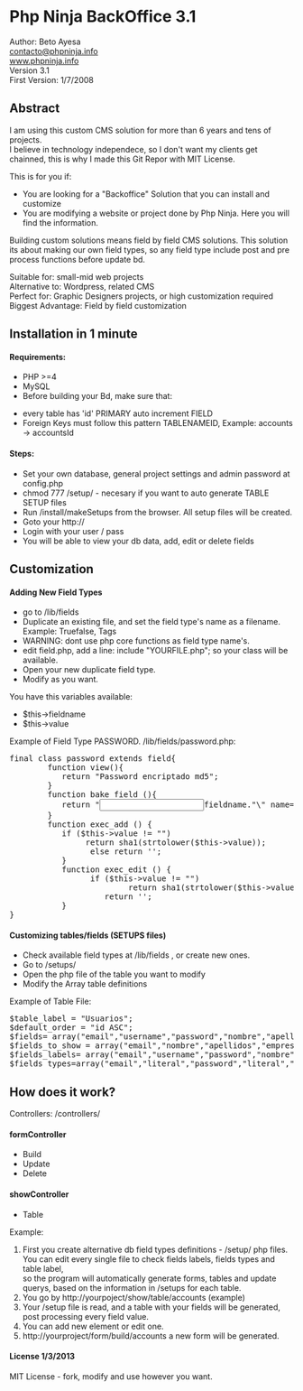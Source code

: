 # Php Ninja BackOffice 3.1


Author: Beto Ayesa  
contacto@phpninja.info  
www.phpninja.info  
Version 3.1  
First Version: 1/7/2008  


Abstract
--------
I am using this custom CMS solution for more than 6 years and tens of projects.  
I believe in technology independece, so I don't want my clients get chainned, this is why I made this Git Repor with MIT License.

This is for you if:
* You are looking for a "Backoffice" Solution that you can install and customize
* You are modifying a website or project done by Php Ninja. Here you will find the information.

Building custom solutions means field by field CMS solutions.
This solution its about making our own field types, so any field type include post and pre process functions before update bd.
  
  Suitable for: small-mid web projects  
  Alternative to: Wordpress, related CMS  
  Perfect for: Graphic Designers projects, or high customization required  
  Biggest Advantage: Field by field customization
  

Installation in 1 minute
------------------------
#### Requirements:
- PHP >=4
- MySQL
- Before building your Bd, make sure that:
* every table has 'id' PRIMARY auto increment FIELD
* Foreign Keys must follow this pattern TABLENAMEID, Example: accounts -> accountsId

#### Steps:  
* Set your own database, general project settings and admin password at config.php
* chmod 777 /setup/ - necesary if you want to auto generate TABLE SETUP files
* Run /install/makeSetups from the browser. All setup files will be created. 
* Goto your http:// 
* Login with your user / pass
* You will be able to view your db data, add, edit or delete fields
 
Customization
-------------

#### Adding New Field Types
* go to /lib/fields
* Duplicate an existing file, and set the field type's name as a filename. Example: Truefalse, Tags
* WARNING: dont use php core functions as field type name's.
* edit field.php, add a line: include "YOURFILE.php"; so your class will be available.
* Open your new duplicate field type.
* Modify as you want.

You have this variables available:
* $this->fieldname
* $this->value  


Example of Field Type PASSWORD. /lib/fields/password.php:
<pre>
final class password extends field{
        function view(){
           return "Password encriptado md5";
        }
        function bake_field (){
           return "<input type=\"text\" cols=\"120\" id=\"".$this->fieldname."\" name=\"".$this->value."\" value=\"\">
        }
        function exec_add () {
           if ($this->value != "")
	         	return sha1(strtolower($this->value));
		         else return '';
	       }
	       function exec_edit () {
		         if ($this->value != "")
			             return sha1(strtolower($this->value)); 
	              	return '';
	       }
}
</pre>

#### Customizing tables/fields (SETUPS files)

* Check available field types at /lib/fields , or create new ones.
* Go to /setups/
* Open the php file of the table you want to modify
* Modify the Array table definitions  
  
Example of Table File:
<pre>
$table_label = "Usuarios";
$default_order = "id ASC";
$fields= array("email","username","password","nombre","apellidos","fecha_nacimiento","empresa","telf","direccion","municipio","provincia","codigopostal");
$fields_to_show = array("email","nombre","apellidos","empresa","telf","direccion","municipio","provincia","codigopostal");
$fields_labels= array("email","username","password","nombre","apellidos","fecha nacimiento","empresa","telf","direccion","municipio","provincia","código postal");
$fields_types=array("email","literal","password","literal","literal","fecha","literal","literal","text","literal","literal","codigopostal");  
</pre>

How does it work?
-----------------
Controllers: /controllers/  

#### formController
*  Build
*  Update
*  Delete  

#### showController
*  Table

Example:

1.  First you create alternative db field types definitions - /setup/ php files. You can edit every single file to check fields labels, fields types and table label,  
so the program will automatically generate forms, tables and update querys, based on the information in /setups for each table.
2.  You go by http://yourpoject/show/table/accounts (example)
3.  Your /setup file is read, and a table with your fields will be generated, post processing every field value.
4.  You can add new element or edit one.
5.  http://yourproject/form/build/accounts  a new form will be generated.



#### License 1/3/2013
MIT License - fork, modify and use however you want.





